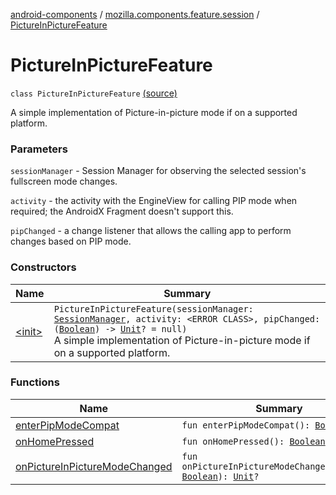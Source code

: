 [android-components](../../index.md) / [mozilla.components.feature.session](../index.md) / [PictureInPictureFeature](./index.md)

# PictureInPictureFeature

`class PictureInPictureFeature` [(source)](https://github.com/mozilla-mobile/android-components/blob/master/components/feature/session/src/main/java/mozilla/components/feature/session/PictureInPictureFeature.kt#L24)

A simple implementation of Picture-in-picture mode if on a supported platform.

### Parameters

`sessionManager` - Session Manager for observing the selected session's fullscreen mode changes.

`activity` - the activity with the EngineView for calling PIP mode when required; the AndroidX Fragment
doesn't support this.

`pipChanged` - a change listener that allows the calling app to perform changes based on PIP mode.

### Constructors

| Name | Summary |
|---|---|
| [&lt;init&gt;](-init-.md) | `PictureInPictureFeature(sessionManager: `[`SessionManager`](../../mozilla.components.browser.session/-session-manager/index.md)`, activity: <ERROR CLASS>, pipChanged: (`[`Boolean`](https://kotlinlang.org/api/latest/jvm/stdlib/kotlin/-boolean/index.html)`) -> `[`Unit`](https://kotlinlang.org/api/latest/jvm/stdlib/kotlin/-unit/index.html)`? = null)`<br>A simple implementation of Picture-in-picture mode if on a supported platform. |

### Functions

| Name | Summary |
|---|---|
| [enterPipModeCompat](enter-pip-mode-compat.md) | `fun enterPipModeCompat(): `[`Boolean`](https://kotlinlang.org/api/latest/jvm/stdlib/kotlin/-boolean/index.html) |
| [onHomePressed](on-home-pressed.md) | `fun onHomePressed(): `[`Boolean`](https://kotlinlang.org/api/latest/jvm/stdlib/kotlin/-boolean/index.html) |
| [onPictureInPictureModeChanged](on-picture-in-picture-mode-changed.md) | `fun onPictureInPictureModeChanged(enabled: `[`Boolean`](https://kotlinlang.org/api/latest/jvm/stdlib/kotlin/-boolean/index.html)`): `[`Unit`](https://kotlinlang.org/api/latest/jvm/stdlib/kotlin/-unit/index.html)`?` |
